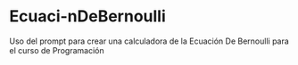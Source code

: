 # Ecuaci-nDeBernoulli
Uso del prompt para crear una calculadora de la Ecuación De Bernoulli para el curso de Programación
